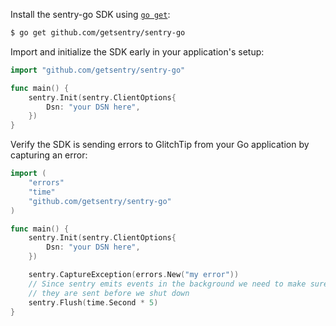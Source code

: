 Install the sentry-go SDK using [`go get`](https://golang.org/cmd/go/#hdr-Module_aware_go_get):

```bash
$ go get github.com/getsentry/sentry-go
```

Import and initialize the SDK early in your application's setup:

```go
import "github.com/getsentry/sentry-go"

func main() {
	sentry.Init(sentry.ClientOptions{
		Dsn: "your DSN here",
	})
}
```

Verify the SDK is sending errors to GlitchTip from your Go application by capturing an error:

```go
import (
	"errors"
	"time"
	"github.com/getsentry/sentry-go"
)

func main() {
	sentry.Init(sentry.ClientOptions{
		Dsn: "your DSN here",
	})

	sentry.CaptureException(errors.New("my error"))
	// Since sentry emits events in the background we need to make sure
	// they are sent before we shut down
	sentry.Flush(time.Second * 5)
}
```
